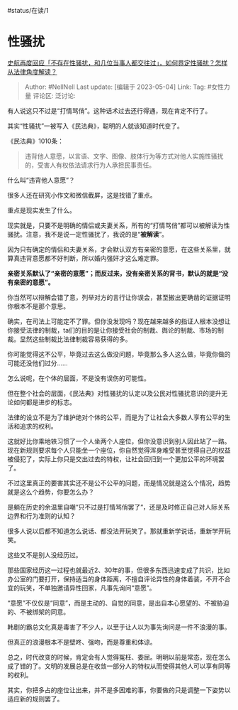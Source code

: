 #status/在读/1 

# 性骚扰

[史航再度回应「不存在性骚扰，和几位当事人都交往过」，如何界定性骚扰？怎样从法律角度解读？](https://www.zhihu.com/question/598821617/answer/3011956284)

> Author: #NellNell
> Last update: [编辑于 2023-05-04]
> Link:
> Tag: #女性力量 
> 评论区:
> 泛讨论:

有人说这只不过是“打情骂俏”。这种话术过去还行得通，现在肯定不行了。

其实“性骚扰”一被写入《民法典》，聪明的人就该知道时代变了。

《民法典》1010条：

> 违背他人意愿，以言语、文字、图像、肢体行为等方式对他人实施性骚扰的，受害人有权依法请求行为人承担民事责任。

什么叫“违背他人意愿”？

很多人还在研究小作文和微信截屏，这是找错了重点。

重点是现实发生了什么。

现实就是，只要不是明确的情侣或夫妻关系，所有的“打情骂俏”都可以被解读为性骚扰。注意，我不是说一定性骚扰了，我说的是“**被解读**”。

因为只有确定的情侣和夫妻关系，才会默认双方有亲密的意愿，在这些关系里，就算真违背意愿都不好判断，所以婚内强奸才这么难定罪。

**亲密关系默认了“亲密的意愿”；而反过来，没有亲密关系的背书，默认的就是“没有亲密的意愿”。**

你当然可以辩解会错了意，列举对方的言行让你误会，甚至搬出更确凿的证据证明你根本不是那个意思。

确实，在司法上可能定不了罪。但你没发现吗？现在越来越多的指证人根本没想让你接受法律的制裁，ta们的目的是让你接受社会的制裁、舆论的制裁、市场的制裁。显然这些制裁比法律制裁容易获得的多。

你可能觉得这不公平，毕竟过去这么做没问题，毕竟那么多人这么做，毕竟你做的可能还没他们过分……

怎么说呢，在个体的层面，不是没有误伤的可能性。

但在整个社会的层面，《民法典》对性骚扰的认定以及公民对性骚扰意识的提升无论如何都是进步的标志。

法律的设立不是为了维护绝对个体的公平，而是为了让社会大多数人享有公平的生活和追求的权利。

这就好比你乘地铁习惯了一个人坐两个人座位，但你没意识到别人因此站了一路。现在新规则要求每个人只能坐一个座位，你自然觉得浑身难受甚至觉得自己的权益被侵犯了，实际上你只是交出过去的特权，让社会回归到一个更加公平的环境罢了。

不过这里真正的要害其实还不是公不公平的问题，而是情况就是这么个情况，趋势就是这么个趋势，你要怎么办？

是躺在历史的余温里自嘲“只不过是打情骂俏罢了“，还是及时修正自己对人际关系边界和行为准则的认知？

很多人说以后都不知道怎么说话、都没法开玩笑了。那就重新学说话，重新学开玩笑。

这些又不是别人没经历过。

那些国家经历这一过程也就最近2、30年的事，但很多东西迅速变成了共识，比如办公室的门要打开，保持适当的身体距离，不擅自评论异性的身体着装，不开不合宜的玩笑，不单独邀请异性回家，凡事先询问“意愿”。

“意愿”不仅仅是“同意”，而是主动的、自觉的同意，是出自本心愿望的、不被胁迫的、不被绑架的同意。

韩剧的霸总文化真是毒害了不少人，以至于让人以为事先询问是一件不浪漫的事。

但真正的浪漫根本不是壁咚、强吻，而是尊重和体谅。

总之，时代改变的时候，肯定会有人觉得冤枉、委屈。明明以前是常态，现在怎么成了错的了。文明的发展总是在收敛一部分人的特权从而使得其他人可以享有同等的权利。

其实，你把多占的座位让出来，并不是多困难的事，你要做的只是调整一下姿势以适应新的规则罢了。
